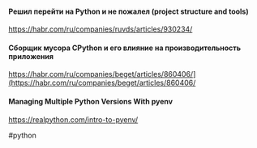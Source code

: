 
#### Решил перейти на Python и не пожалел (project structure and tools)
https://habr.com/ru/companies/ruvds/articles/930234/

#### Сборщик мусора CPython и его влияние на производительность приложения 
https://habr.com/ru/companies/beget/articles/860406/](https://habr.com/ru/companies/beget/articles/860406/

#### Managing Multiple Python Versions With pyenv
https://realpython.com/intro-to-pyenv/

#python 
